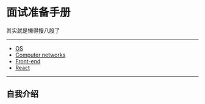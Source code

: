 # 面试准备手册

其实就是懒得搜八股了

---

- [OS](https://github.com/SeanXiaoby/interview-eight-asss/tree/main/OS)
- [Computer networks](https://github.com/SeanXiaoby/interview-eight-asss/tree/main/Computer-network)
- [Front-end](https://github.com/SeanXiaoby/interview-eight-asss/tree/main/Front-end)
- [React](https://github.com/SeanXiaoby/interview-eight-asss/tree/main/React)

---

## 自我介绍
